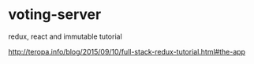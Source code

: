 # voting-server
redux, react and immutable tutorial

http://teropa.info/blog/2015/09/10/full-stack-redux-tutorial.html#the-app
